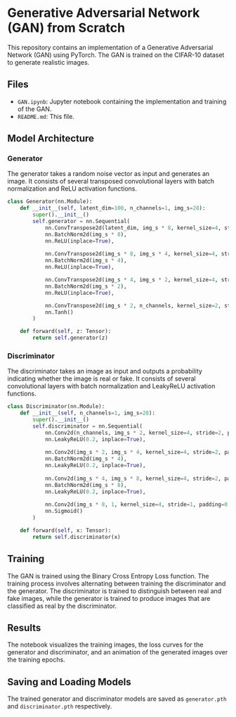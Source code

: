 # Generative Adversarial Network (GAN) from Scratch

This repository contains an implementation of a Generative Adversarial Network (GAN) using PyTorch. The GAN is trained on the CIFAR-10 dataset to generate realistic images.

## Files

- `GAN.ipynb`: Jupyter notebook containing the implementation and training of the GAN.
- `README.md`: This file.

## Model Architecture

### Generator

The generator takes a random noise vector as input and generates an image. It consists of several transposed convolutional layers with batch normalization and ReLU activation functions.

```python
class Generator(nn.Module):
    def __init__(self, latent_dim=100, n_channels=1, img_s=28):
        super().__init__()
        self.generator = nn.Sequential(
            nn.ConvTranspose2d(latent_dim, img_s * 8, kernel_size=4, stride=1, padding=0, bias=False),
            nn.BatchNorm2d(img_s * 8),
            nn.ReLU(inplace=True),
            
            nn.ConvTranspose2d(img_s * 8, img_s * 4, kernel_size=4, stride=2, padding=0, bias=False),
            nn.BatchNorm2d(img_s * 4),
            nn.ReLU(inplace=True),

            nn.ConvTranspose2d(img_s * 4, img_s * 2, kernel_size=4, stride=2, padding=2, bias=False),
            nn.BatchNorm2d(img_s * 2),
            nn.ReLU(inplace=True),

            nn.ConvTranspose2d(img_s * 2, n_channels, kernel_size=2, stride=2, padding=2),
            nn.Tanh()
        )

    def forward(self, z: Tensor):
        return self.generator(z)
```

### Discriminator

The discriminator takes an image as input and outputs a probability indicating whether the image is real or fake. It consists of several convolutional layers with batch normalization and LeakyReLU activation functions.

```python
class Discriminator(nn.Module):
    def __init__(self, n_channels=1, img_s=28):
        super().__init__()
        self.discriminator = nn.Sequential(
            nn.Conv2d(n_channels, img_s * 2, kernel_size=4, stride=2, padding=1, bias=False),
            nn.LeakyReLU(0.2, inplace=True),
            
            nn.Conv2d(img_s * 2, img_s * 4, kernel_size=4, stride=2, padding=1, bias=False),
            nn.BatchNorm2d(img_s * 4),
            nn.LeakyReLU(0.2, inplace=True),
            
            nn.Conv2d(img_s * 4, img_s * 8, kernel_size=4, stride=2, padding=1, bias=False),
            nn.BatchNorm2d(img_s * 8),
            nn.LeakyReLU(0.2, inplace=True),
            
            nn.Conv2d(img_s * 8, 1, kernel_size=4, stride=1, padding=0, bias=False),
            nn.Sigmoid()
        )

    def forward(self, x: Tensor):
        return self.discriminator(x)
```

## Training

The GAN is trained using the Binary Cross Entropy Loss function. The training process involves alternating between training the discriminator and the generator. The discriminator is trained to distinguish between real and fake images, while the generator is trained to produce images that are classified as real by the discriminator.

## Results

The notebook visualizes the training images, the loss curves for the generator and discriminator, and an animation of the generated images over the training epochs.

## Saving and Loading Models

The trained generator and discriminator models are saved as `generator.pth` and `discriminator.pth` respectively.

